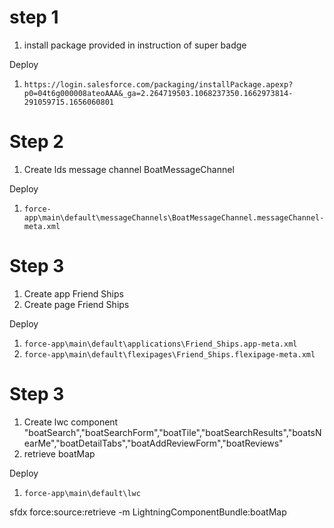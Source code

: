 # step 1 

1.  install package provided in instruction of super badge

Deploy

1.  `https://login.salesforce.com/packaging/installPackage.apexp?p0=04t6g000008ateoAAA&_ga=2.264719503.1068237350.1662973814-291059715.1656060801`


# Step 2

1.  Create lds message channel BoatMessageChannel

Deploy 

1.  `force-app\main\default\messageChannels\BoatMessageChannel.messageChannel-meta.xml`

# Step 3

1. Create app Friend Ships
2. Create page Friend Ships

Deploy

1. `force-app\main\default\applications\Friend_Ships.app-meta.xml`
2. `force-app\main\default\flexipages\Friend_Ships.flexipage-meta.xml`


# Step 3

1. Create lwc component "boatSearch","boatSearchForm","boatTile","boatSearchResults","boatsNearMe","boatDetailTabs","boatAddReviewForm","boatReviews"
2. retrieve boatMap

Deploy

1. `force-app\main\default\lwc`


sfdx force:source:retrieve -m LightningComponentBundle:boatMap